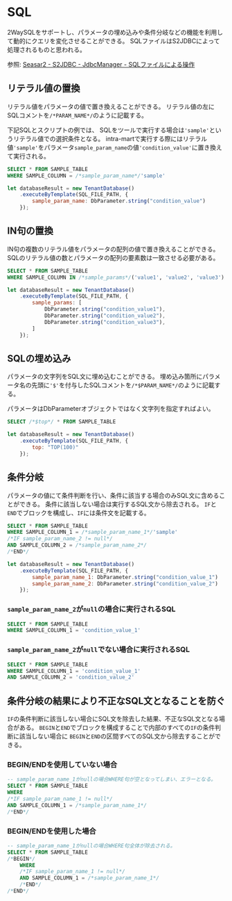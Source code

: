 # SQL

2WaySQLをサポートし、パラメータの埋め込みや条件分岐などの機能を利用して動的にクエリを変化させることができる。
SQLファイルはS2JDBCによって処理されるものと思われる。

参照: [Seasar2 - S2JDBC - JdbcManager - SQLファイルによる操作](http://s2container.seasar.org/2.4/ja/s2jdbc_manager_sqlfile.html)


## リテラル値の置換

リテラル値をパラメータの値で置き換えることができる。
リテラル値の左にSQLコメントを`/*PARAM_NAME*/`のように記載する。

下記SQLとスクリプトの例では、
SQLをツールで実行する場合は`'sample'`というリテラル値での選択条件となる。
intra-martで実行する際にはリテラル値`'sample'`をパラメータ`sample_param_name`の値`'condition_value'`に置き換えて実行される。

```sql
SELECT * FROM SAMPLE_TABLE
WHERE SAMPLE_COLUMN = /*sample_param_name*/'sample'
```

```js
let databaseResult = new TenantDatabase()
    .executeByTemplate(SQL_FILE_PATH, {
        sample_param_name: DbParameter.string("condition_value")
    });
```

## IN句の置換

IN句の複数のリテラル値をパラメータの配列の値で置き換えることができる。
SQLのリテラル値の数とパラメータの配列の要素数は一致させる必要がある。

```sql
SELECT * FROM SAMPLE_TABLE
WHERE SAMPLE_COLUMN IN /*sample_params*/('value1', 'value2', 'value3')
```

```js
let databaseResult = new TenantDatabase()
    .executeByTemplate(SQL_FILE_PATH, {
        sample_params: [
            DbParameter.string("condition_value1"),
            DbParameter.string("condition_value2"),
            DbParameter.string("condition_value3"),
        ]
    });
```

## SQLの埋め込み

パラメータの文字列をSQL文に埋め込むことができる。
埋め込み箇所にパラメータ名の先頭に`'$'`を付与したSQLコメントを`/*$PARAM_NAME*/`のように記載する。

パラメータはDbParameterオブジェクトではなく文字列を指定すればよい。

```sql
SELECT /*$top*/ * FROM SAMPLE_TABLE
```

```js
let databaseResult = new TenantDatabase()
    .executeByTemplate(SQL_FILE_PATH, {
        top: "TOP(100)"
    });
```

## 条件分岐

パラメータの値にて条件判断を行い、条件に該当する場合のみSQL文に含めることができる。
条件に該当しない場合は実行するSQL文から除去される。
`IF`と`END`でブロックを構成し、`IF`には条件文を記載する。

```sql
SELECT * FROM SAMPLE_TABLE
WHERE SAMPLE_COLUMN_1 = /*sample_param_name_1*/'sample'
/*IF sample_param_name_2 != null*/
AND SAMPLE_COLUMN_2 = /*sample_param_name_2*/
/*END*/
```

```js
let databaseResult = new TenantDatabase()
    .executeByTemplate(SQL_FILE_PATH, {
        sample_param_name_1: DbParameter.string("condition_value_1")
        sample_param_name_2: DbParameter.string("condition_value_2")
    });
```

### `sample_param_name_2`が`null`の場合に実行されるSQL

```sql
SELECT * FROM SAMPLE_TABLE
WHERE SAMPLE_COLUMN_1 = 'condition_value_1'
```

### `sample_param_name_2`が`null`でない場合に実行されるSQL

```sql
SELECT * FROM SAMPLE_TABLE
WHERE SAMPLE_COLUMN_1 = 'condition_value_1'
AND SAMPLE_COLUMN_2 = 'condition_value_2'
```

## 条件分岐の結果により不正なSQL文となることを防ぐ

`IF`の条件判断に該当しない場合にSQL文を除去した結果、不正なSQL文となる場合がある。
`BEGIN`と`END`でブロックを構成することで内部のすべての`IF`の条件判断に該当しない場合に
`BEGIN`と`END`の区間すべてのSQL文から除去することができる。

### BEGIN/ENDを使用していない場合

```sql
-- sample_param_name_1がnullの場合WHERE句が空となってしまい、エラーとなる。
SELECT * FROM SAMPLE_TABLE
WHERE
/*IF sample_param_name_1 != null*/
AND SAMPLE_COLUMN_1 = /*sample_param_name_1*/
/*END*/
```

### BEGIN/ENDを使用した場合

```sql
-- sample_param_name_1がnullの場合WHERE句全体が除去される。
SELECT * FROM SAMPLE_TABLE
/*BEGIN*/
    WHERE
    /*IF sample_param_name_1 != null*/
    AND SAMPLE_COLUMN_1 = /*sample_param_name_1*/
    /*END*/
/*END*/
```
